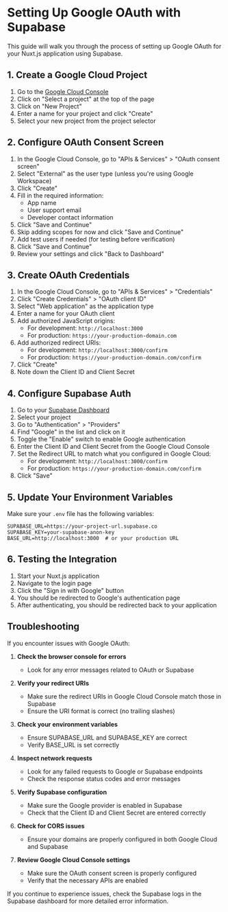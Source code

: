 # Setting Up Google OAuth with Supabase

This guide will walk you through the process of setting up Google OAuth for your Nuxt.js application using Supabase.

## 1. Create a Google Cloud Project

1. Go to the [Google Cloud Console](https://console.cloud.google.com/)
2. Click on "Select a project" at the top of the page
3. Click on "New Project"
4. Enter a name for your project and click "Create"
5. Select your new project from the project selector

## 2. Configure OAuth Consent Screen

1. In the Google Cloud Console, go to "APIs & Services" > "OAuth consent screen"
2. Select "External" as the user type (unless you're using Google Workspace)
3. Click "Create"
4. Fill in the required information:
   - App name
   - User support email
   - Developer contact information
5. Click "Save and Continue"
6. Skip adding scopes for now and click "Save and Continue"
7. Add test users if needed (for testing before verification)
8. Click "Save and Continue"
9. Review your settings and click "Back to Dashboard"

## 3. Create OAuth Credentials

1. In the Google Cloud Console, go to "APIs & Services" > "Credentials"
2. Click "Create Credentials" > "OAuth client ID"
3. Select "Web application" as the application type
4. Enter a name for your OAuth client
5. Add authorized JavaScript origins:
   - For development: `http://localhost:3000`
   - For production: `https://your-production-domain.com`
6. Add authorized redirect URIs:
   - For development: `http://localhost:3000/confirm`
   - For production: `https://your-production-domain.com/confirm`
7. Click "Create"
8. Note down the Client ID and Client Secret

## 4. Configure Supabase Auth

1. Go to your [Supabase Dashboard](https://app.supabase.com/)
2. Select your project
3. Go to "Authentication" > "Providers"
4. Find "Google" in the list and click on it
5. Toggle the "Enable" switch to enable Google authentication
6. Enter the Client ID and Client Secret from the Google Cloud Console
7. Set the Redirect URL to match what you configured in Google Cloud:
   - For development: `http://localhost:3000/confirm`
   - For production: `https://your-production-domain.com/confirm`
8. Click "Save"

## 5. Update Your Environment Variables

Make sure your `.env` file has the following variables:

```
SUPABASE_URL=https://your-project-url.supabase.co
SUPABASE_KEY=your-supabase-anon-key
BASE_URL=http://localhost:3000  # or your production URL
```

## 6. Testing the Integration

1. Start your Nuxt.js application
2. Navigate to the login page
3. Click the "Sign in with Google" button
4. You should be redirected to Google's authentication page
5. After authenticating, you should be redirected back to your application

## Troubleshooting

If you encounter issues with Google OAuth:

1. **Check the browser console for errors**
   - Look for any error messages related to OAuth or Supabase

2. **Verify your redirect URIs**
   - Make sure the redirect URIs in Google Cloud Console match those in Supabase
   - Ensure the URI format is correct (no trailing slashes)

3. **Check your environment variables**
   - Ensure SUPABASE_URL and SUPABASE_KEY are correct
   - Verify BASE_URL is set correctly

4. **Inspect network requests**
   - Look for any failed requests to Google or Supabase endpoints
   - Check the response status codes and error messages

5. **Verify Supabase configuration**
   - Make sure the Google provider is enabled in Supabase
   - Check that the Client ID and Client Secret are entered correctly

6. **Check for CORS issues**
   - Ensure your domains are properly configured in both Google Cloud and Supabase

7. **Review Google Cloud Console settings**
   - Make sure the OAuth consent screen is properly configured
   - Verify that the necessary APIs are enabled

If you continue to experience issues, check the Supabase logs in the Supabase dashboard for more detailed error information. 